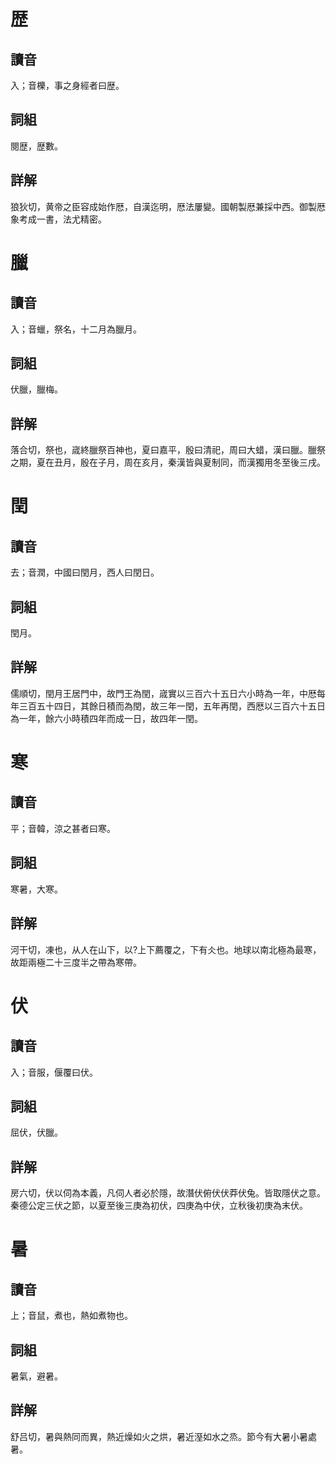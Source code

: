 # 歴

## 讀音
入；音櫟，事之身經者曰歴。

## 詞組
閱歴，歴數。

## 詳解
狼狄切，黄帝之臣容成始作厯，自漢迄明，厯法屢變。國朝製厯兼採中西。御製厯象考成一書，法尤精密。

# 臘

## 讀音
入；音蠟，祭名，十二月為臘月。

## 詞組
伏臘，臘梅。

## 詳解
落合切，祭也，𡻕終臘祭百神也，夏曰嘉平，殷曰清祀，周曰大蜡，漢曰臘。臘祭之期，夏在丑月，殷在子月，周在亥月，秦漢皆與夏制同，而漢獨用冬至後三戌。

# 閏

## 讀音
去；音潤，中國曰閏月，西人曰閏日。

## 詞組
閏月。

## 詳解
儒順切，閏月王居門中，故門王為閏，𡻕實以三百六十五日六小時為一年，中厯每年三百五十四日，其餘日積而為閏，故三年一閏，五年再閏，西厯以三百六十五日為一年，餘六小時積四年而成一日，故四年一閏。

# 寒

## 讀音
平；音韓，涼之甚者曰寒。

## 詞組
寒暑，大寒。

## 詳解
河干切，凍也，从人在山下，以?上下薦覆之，下有仌也。地球以南北極為最寒，故距兩極二十三度半之帶為寒帶。

# 伏

## 讀音
入；音服，偃覆曰伏。

## 詞組
屈伏，伏臘。

## 詳解
房六切，伏以伺為本義，凡伺人者必於隱，故潛伏俯伏伏莽伏兔。皆取隱伏之意。秦德公定三伏之節，以夏至後三庚為初伏，四庚為中伏，立秋後初庚為末伏。

# 暑

## 讀音
上；音鼠，煮也，熱如煮物也。

## 詞組
暑氣，避暑。

## 詳解
舒吕切，暑與熱同而異，熱近燥如火之烘，暑近溼如水之烝。節今有大暑小暑處暑。
